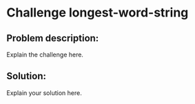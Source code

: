 # Challenge longest-word-string
## Problem description:
Explain the challenge here.
## Solution:
Explain your solution here.
